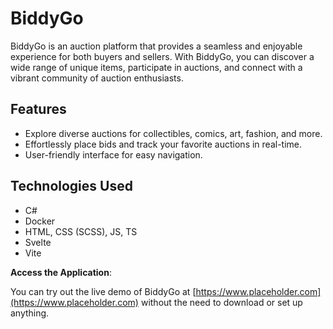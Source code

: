 # BiddyGo

BiddyGo is an auction platform that provides a seamless and enjoyable experience for both buyers and sellers. With BiddyGo, you can discover a wide range of unique items, participate in auctions, and connect with a vibrant community of auction enthusiasts.

## Features

- Explore diverse auctions for collectibles, comics, art, fashion, and more.
- Effortlessly place bids and track your favorite auctions in real-time.
- User-friendly interface for easy navigation.

## Technologies Used

- C#
- Docker
- HTML, CSS (SCSS), JS, TS
- Svelte
- Vite

**Access the Application**: 

You can try out the live demo of BiddyGo at [https://www.placeholder.com](https://www.placeholder.com) without the need to download or set up anything.
